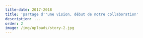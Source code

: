 ```yaml
---
title-date: 2017-2018
title: 'partage d''une vision, début de notre collaboration'
description: ....
order: 2
image: /img/uploads/story-2.jpg
---
```


